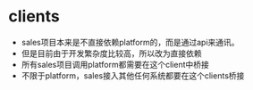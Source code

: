 # clients

- sales项目本来是不直接依赖platform的，而是通过api来通讯。
- 但是目前由于开发繁杂度比较高，所以改为直接依赖
- 所有sales项目调用platform都需要在这个client中桥接
- 不限于platform，sales接入其他任何系统都要在这个clients桥接